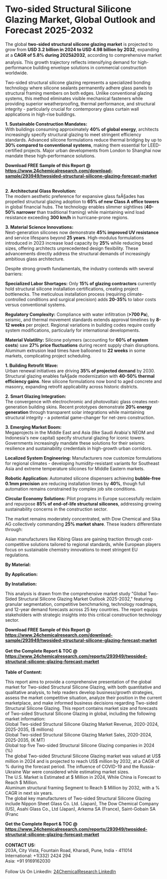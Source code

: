 <h1>Two-sided Structural Silicone Glazing Market, Global Outlook and Forecast 2025-2032</h1><p>The global <strong>two-sided structural silicone glazing market</strong> is projected to grow from <strong>USD 3.2 billion in 2024 to USD 4.98 billion by 2032</strong>, expanding at a <strong>CAGR of 5.8% during 2025â2032</strong>, according to comprehensive market analysis. This growth trajectory reflects intensifying demand for high-performance building envelope solutions in commercial construction worldwide.</p><p>Two-sided structural silicone glazing represents a specialized bonding technology where silicone sealants permanently adhere glass panels to structural framing members on both edges. Unlike conventional glazing systems, this method eliminates visible mechanical fasteners while providing superior weatherproofing, thermal performance, and structural integrity - particularly crucial for contemporary glass curtain wall applications in high-rise buildings.</p><p><strong>1. Sustainable Construction Mandates:</strong><br>
With buildings consuming approximately <strong>40% of global energy</strong>, architects increasingly specify structural glazing to meet stringent efficiency standards. Advanced silicone formulations reduce thermal bridging by up to <strong>30% compared to conventional systems</strong>, making them essential for LEED-certified projects. Major urban developments from London to Shanghai now mandate these high-performance solutions.</p><div><b>Download FREE Sample of this Report @ 
            <a href="https://www.24chemicalresearch.com/download-sample/293949/twosided-structural-silicone-glazing-forecast-market">
            https://www.24chemicalresearch.com/download-sample/293949/twosided-structural-silicone-glazing-forecast-market</a></b></div><br><p><strong>2. Architectural Glass Revolution:</strong><br>
The modern aesthetic preference for expansive glass faÃ§ades has propelled structural glazing adoption to <strong>65% of new Class A office towers</strong> in global financial hubs. The technology enables slimmer sightlines (<strong>40-50% narrower</strong> than traditional framing) while maintaining wind load resistance exceeding <strong>300 km/h</strong> in hurricane-prone regions.</p><p><strong>3. Material Science Innovations:</strong><br>
Next-generation silicones now demonstrate <strong>45% improved UV resistance</strong> and service lifespans beyond <strong>25 years</strong>. High-modulus formulations introduced in 2023 increase load capacity by <strong>25%</strong> while reducing bead sizes, offering architects unprecedented design flexibility. These advancements directly address the structural demands of increasingly ambitious glass architecture.</p><p>Despite strong growth fundamentals, the industry contends with several barriers:</p><p><strong>Specialized Labor Shortages:</strong> Only <strong>15% of glazing contractors</strong> currently hold structural silicone installation certifications, creating project bottlenecks. The meticulous installation process (requiring climate-controlled conditions and surgical precision) adds <strong>20-35%</strong> to labor costs versus conventional systems.</p><p><strong>Regulatory Complexity:</strong> Compliance with water infiltration (<strong>&gt;700 Pa</strong>), seismic, and thermal movement standards extends approval timelines by <strong>8-12 weeks</strong> per project. Regional variations in building codes require costly system modifications, particularly for international developments.</p><p><strong>Material Volatility:</strong> Silicone polymers (accounting for <strong>60% of system costs</strong>) saw <strong>27% price fluctuations</strong> during recent supply chain disruptions. Aluminum extrusion lead times have ballooned to <strong>22 weeks</strong> in some markets, complicating project scheduling.</p><p><strong>1. Building Retrofit Wave:</strong><br>
Urban renewal initiatives are driving <strong>35% of projected demand</strong> by 2030. Structural glazing enables faÃ§ade modernization with <strong>40-50% thermal efficiency gains</strong>. New silicone formulations now bond to aged concrete and masonry, expanding retrofit applicability across historic districts.</p><p><strong>2. Smart Glazing Integration:</strong><br>
The convergence with electrochromic and photovoltaic glass creates next-generation building skins. Recent prototypes demonstrate <strong>20% energy generation</strong> through transparent solar integrations while maintaining structural integrity - a potential game-changer for net-zero construction.</p><p><strong>3. Emerging Market Boom:</strong><br>
Megaprojects in the Middle East and Asia (like Saudi Arabia's NEOM and Indonesia's new capital) specify structural glazing for iconic towers. Governments increasingly mandate these solutions for their seismic resilience and sustainability credentials in high-growth urban corridors.</p><p><strong>Localized System Engineering:</strong> Manufacturers now customize formulations for regional climates - developing humidity-resistant variants for Southeast Asia and extreme temperature silicones for Middle Eastern markets.</p><p><strong>Robotic Application:</strong> Automated silicone dispensers achieving <strong>bubble-free 0.1mm precision</strong> are reducing installation times by <strong>40%</strong>, though full automation remains constrained by complex job site conditions.</p><p><strong>Circular Economy Solutions:</strong> Pilot programs in Europe successfully reclaim and repurpose <strong>85% of end-of-life structural silicones</strong>, addressing growing sustainability concerns in the construction sector.</p><p>The market remains moderately concentrated, with Dow Chemical and Sika AG collectively commanding <strong>25% market share</strong>. These leaders differentiate through:</p><p>Asian manufacturers like Kibing Glass are gaining traction through cost-competitive solutions tailored to regional standards, while European players focus on sustainable chemistry innovations to meet stringent EU regulations.</p><p><strong>By Material:</strong></p><p><strong>By Application:</strong></p><p><strong>By Installation:</strong></p><p>This analysis is drawn from the comprehensive market study "Global Two-Sided Structural Silicone Glazing Market Outlook 2025-2032," featuring granular segmentation, competitive benchmarking, technology roadmaps, and 12-year demand forecasts across 25 key countries. The report equips stakeholders with strategic insights into this critical construction technology sector.</p><div><b>Download FREE Sample of this Report @ 
            <a href="https://www.24chemicalresearch.com/download-sample/293949/twosided-structural-silicone-glazing-forecast-market">
            https://www.24chemicalresearch.com/download-sample/293949/twosided-structural-silicone-glazing-forecast-market</a></b></div><br><div><b>Get the Complete Report & TOC @ 
            <a href="https://www.24chemicalresearch.com/reports/293949/twosided-structural-silicone-glazing-forecast-market">
            https://www.24chemicalresearch.com/reports/293949/twosided-structural-silicone-glazing-forecast-market</a></b></div><br>
            <b>Table of Content:</b><p>This report aims to provide a comprehensive presentation of the global market for Two-sided Structural Silicone Glazing, with both quantitative and qualitative analysis, to help readers develop business/growth strategies, assess the market competitive situation, analyze their position in the current marketplace, and make informed business decisions regarding Two-sided Structural Silicone Glazing. This report contains market size and forecasts of Two-sided Structural Silicone Glazing in global, including the following market information:<br />
Global Two-sided Structural Silicone Glazing Market Revenue, 2020-2024, 2025-2035, ($ millions)<br />
Global Two-sided Structural Silicone Glazing Market Sales, 2020-2024, 2025-2035, (K MT)<br />
Global top five Two-sided Structural Silicone Glazing companies in 2024 (%)<br />
The global Two-sided Structural Silicone Glazing market was valued at US$ million in 2024 and is projected to reach US$ million by 2032, at a CAGR of % during the forecast period. The influence of COVID-19 and the Russia-Ukraine War were considered while estimating market sizes.<br />
The U.S. Market is Estimated at $ Million in 2024, While China is Forecast to Reach $ Million.<br />
Aluminum structural framing Segment to Reach $ Million by 2032, with a % CAGR in next six years.<br />
The global key manufacturers of Two-sided Structural Silicone Glazing include Nippon Sheet Glass Co. Ltd. (Japan), The Dow Chemical Company (US), Asahi Glass Co., Ltd (Japan), Arkema SA (France), Saint-Gobain SA (Franc</p><div><b>Get the Complete Report & TOC @ 
            <a href="https://www.24chemicalresearch.com/reports/293949/twosided-structural-silicone-glazing-forecast-market">
            https://www.24chemicalresearch.com/reports/293949/twosided-structural-silicone-glazing-forecast-market</a></b></div><br><b>CONTACT US:</b><br>
            203A, City Vista, Fountain Road, Kharadi, Pune, India - 411014<br>
            International: +1(332) 2424 294<br>
            Asia: +91 9169162030 <br><br>
            Follow Us On LinkedIn: <a href="https://www.linkedin.com/company/24chemicalresearch/">24ChemicalResearch LinkedIn</a>